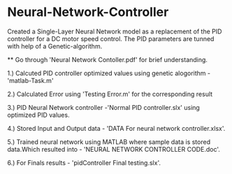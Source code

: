 # Neural-Network-Controller
Created a Single-Layer Neural Network model as a replacement of the PID controller for a DC motor speed control. The PID parameters are tunned with help of a Genetic-algorithm.

** Go through 'Neural Network Contoller.pdf' for brief understanding.

1.) Calcuted PID controller optimized values using genetic alogorithm - 'matlab-Task.m' 

2.) Calculated Error using 'Testing Error.m' for the corresponding result

3.) PID Neural Network controller -'Normal PID controller.slx' using optimized PID values.

4.) Stored Input and Output data  - 'DATA For neural network controller.xlsx'.

5.) Trained neural network using MATLAB where sample data is stored data.Which resulted into - 'NEURAL NETWORK CONTROLLER CODE.doc'.

6.) For Finals results - 'pidController Final testing.slx'.


